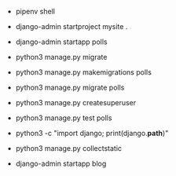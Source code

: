 * pipenv shell
* django-admin startproject mysite .
* django-admin startapp polls
* python3 manage.py migrate
* python3 manage.py makemigrations polls
* python3 manage.py migrate polls
* python3 manage.py createsuperuser
* python3 manage.py test polls
* python3 -c "import django; print(django.__path__)"
* python3 manage.py collectstatic

* django-admin startapp blog